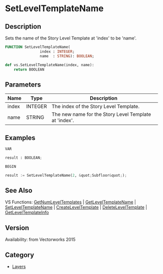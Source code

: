 # SetLevelTemplateName

## Description
Sets the name of the Story Level Template at 'index' to be 'name'.

```pascal
FUNCTION SetLevelTemplateName(
				index : INTEGER;
				name  : STRING): BOOLEAN;
```

```python
def vs.SetLevelTemplateName(index, name):
    return BOOLEAN
```

## Parameters
|Name|Type|Description|
|---|---|---|
|index|INTEGER|The index of the Story Level Template.|
|name|STRING|The new name for the Story Level Template at 'index'.|

## Examples
```python
VAR

result : BOOLEAN;

BEGIN

result := SetLevelTemplateName(2, &quot;Subfloor&quot;);
```

## See Also
VS Functions:
[GetNumLevelTemplates](GetNumLevelTemplates.md) 
| [GetLevelTemplateName](GetLevelTemplateName.md) 
| [SetLevelTemplateName](SetLevelTemplateName.md) 
| [CreateLevelTemplate](CreateLevelTemplate.md) 
| [DeleteLevelTemplate](DeleteLevelTemplate.md) 
| [GetLevelTemplateInfo](GetLevelTemplateInfo.md)

## Version
Availability: from Vectorworks 2015

## Category
* [Layers](../Categories/Layers.md)
